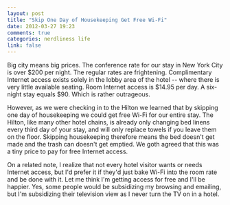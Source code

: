 ```yaml
---
layout: post
title: "Skip One Day of Housekeeping Get Free Wi-Fi"
date: 2012-03-27 19:23
comments: true
categories: nerdliness life
link: false
---
```

Big city means big prices. The conference rate for our stay in New York City is over $200 per night. The regular rates are frightening. Complimentary Internet access exists solely in the lobby area of the hotel -- where there is very little available seating. Room Internet access is $14.95 per day. A six-night stay equals $90. Which is rather outrageous.

However, as we were checking in to the Hilton we learned that by skipping one day of housekeeping we could get free Wi-Fi for our entire stay. The Hilton, like many other hotel chains, is already only changing bed linens every third day of your stay, and will only replace towels if you leave them on the floor. Skipping housekeeping therefore means the bed doesn't get made and the trash can doesn't get emptied. We goth agreed that this was a tiny price to pay for free Internet access.

On a related note, I realize that not every hotel visitor wants or needs Internet access, but I'd prefer it if they'd just bake Wi-Fi into the room rate and be done with it. Let me think I'm getting access for free and I'll be happier. Yes, some people would be subsidizing my browsing and emailing, but I'm subsidizing their television view as I never turn the TV on in a hotel. 